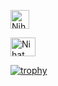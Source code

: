 <a href="https://telegram.me/nihatfarz" target="blank"><img align="center" src="https://telegra.ph/file/26d2289b53f2b5f183a49.png" alt="Nihat Farz" height="30" width="30" /></a>


<a href="https://instagram.com/nihatfarz" target="blank"><img align="center" src="https://raw.githubusercontent.com/rahuldkjain/github-profile-readme-generator/master/src/images/icons/Social/instagram.svg" alt="Nihat Farz" height="30" width="40" /></a>




[![trophy](https://github-profile-trophy.vercel.app/?username=kittinan&theme=onedark)](https://github.com/ryo-ma/github-profile-trophy)





